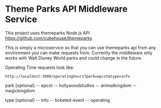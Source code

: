 # Theme Parks API Middleware Service

This project uses themeparks Node.js API
https://github.com/cubehouse/themeparks

This is simply a microservice so that you can use themeparks api from any environment you can make requests from.
Currently the middleware only works with Walt Disney World parks and could change in the future.

Operating Time requests look like:
```
http://localhost:3000/operatinghours?park=epcot&type=info
```
park [optional]
-- epcot
-- hollywoodstudios
-- animalkingdom
-- magickingdom

type [optional]
-- info
-- ticketed-event
-- operating
